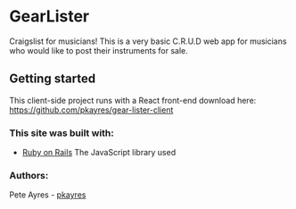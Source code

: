 # GearLister 

Craigslist for musicians! This is a very basic C.R.U.D web app for musicians who would like to post their instruments for sale. 


## Getting started

This client-side project runs with a React front-end download here: 
https://github.com/pkayres/gear-lister-client


### This site was built with: 
- [Ruby on Rails](https://rubyonrails.org/) The JavaScript library used

### Authors: 

Pete Ayres - [pkayres](https://github.com/pkayres)


